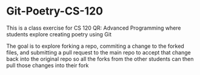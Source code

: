 # Git-Poetry-CS-120
This is a class exercise for CS 120 QR: Advanced Programming where students explore creating poetry using Git

The goal is to explore forking a repo, commiting a change to the forked files, and submitting a pull request to the main repo to accept that change back into the original repo so all the forks from the other students can then pull those changes into their fork
